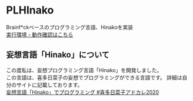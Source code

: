 # PLHInako
Brainf*ckベースのプログラミング言語、Hinakoを実装  
[実行環境・動作確認はこちら](https://hagiayato.github.io/PLHInako/)

## 妄想言語「Hinako」について
この度私は、妄想プログラミング言語「Hinako」を開発しました。  
この言語は、喜多日菜子の妄想でプログラミングができる言語です。
詳細は自分のサイトに記載しております。  
[妄想言語「Hinako」でプログラミング #喜多日菜子アドカレ2020](https://hagiayato.github.io/my-site/jekyll/update/2020/12/15/PLHinako.html)
